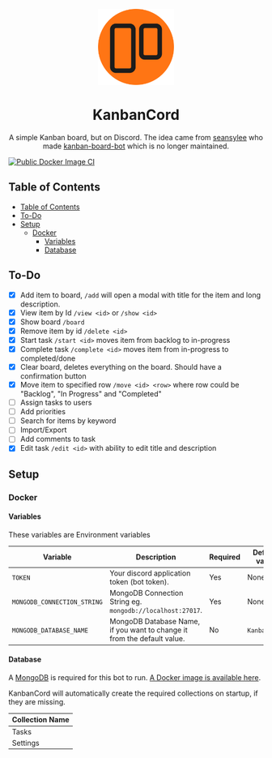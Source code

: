 <p align="center">
  <img width="150" src=".github/images/logo.png"/>
</p>

<h1 align="center">KanbanCord</h1>

<p align="center">
  A simple Kanban board, but on Discord. The idea came from <a href="https://github.com/seansylee" target="_blank">seansylee</a> who made <a href="https://github.com/seansylee/kanban-board-bot" target="_blank">kanban-board-bot</a> which is no longer maintained.
</p>

[![Public Docker Image CI](https://github.com/j4asper/KanbanCord/actions/workflows/Docker-Image-CI.yml/badge.svg)](https://github.com/j4asper/KanbanCord/actions/workflows/Docker-Image-CI.yml)

## Table of Contents

<!-- TOC -->
  * [Table of Contents](#table-of-contents)
  * [To-Do](#to-do)
  * [Setup](#setup)
    * [Docker](#docker)
      * [Variables](#variables)
      * [Database](#database)
<!-- TOC -->

## To-Do

- [x] Add item to board, `/add` will open a modal with title for the item and long description.
- [x] View item by Id `/view <id>` or `/show <id>`
- [x] Show board `/board`
- [x] Remove item by id `/delete <id>`
- [x] Start task `/start <id>` moves item from backlog to in-progress
- [x] Complete task `/complete <id>` moves item from in-progress to completed/done
- [x] Clear board, deletes everything on the board. Should have a confirmation button
- [x] Move item to specified row `/move <id> <row>` where row could be "Backlog", "In Progress" and "Completed"
- [ ] Assign tasks to users
- [ ] Add priorities
- [ ] Search for items by keyword
- [ ] Import/Export
- [ ] Add comments to task
- [x] Edit task `/edit <id>` with ability to edit title and description

## Setup

### Docker

#### Variables

These variables are Environment variables

| Variable                    | Description                                                             | Required | Default value |
|-----------------------------|-------------------------------------------------------------------------|----------|---------------|
| `TOKEN`                     | Your discord application token (bot token).                             | Yes      | None          |
| `MONGODB_CONNECTION_STRING` | MongoDB Connection String eg. `mongodb://localhost:27017`.              | Yes      | None          |
| `MONGODB_DATABASE_NAME`     | MongoDB Database Name, if you want to change it from the default value. | No       | `KanbanCord`  |


#### Database

A [MongoDB](https://www.mongodb.com/) is required for this bot to run. [A Docker image is available here](https://hub.docker.com/r/mongodb/mongodb-community-server).

KanbanCord will automatically create the required collections on startup, if they are missing.

| Collection Name |
|-----------------|
| Tasks           |
| Settings        |
